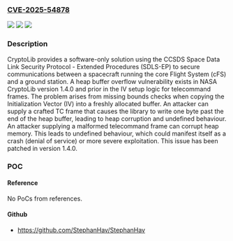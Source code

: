 ### [CVE-2025-54878](https://cve.mitre.org/cgi-bin/cvename.cgi?name=CVE-2025-54878)
![](https://img.shields.io/static/v1?label=Product&message=CryptoLib&color=blue)
![](https://img.shields.io/static/v1?label=Version&message=%3C%201.4.1%20&color=brightgreen)
![](https://img.shields.io/static/v1?label=Vulnerability&message=CWE-122%3A%20Heap-based%20Buffer%20Overflow&color=brightgreen)

### Description

CryptoLib provides a software-only solution using the CCSDS Space Data Link Security Protocol - Extended Procedures (SDLS-EP) to secure communications between a spacecraft running the core Flight System (cFS) and a ground station. A heap buffer overflow vulnerability exists in NASA CryptoLib version 1.4.0 and prior in the IV setup logic for telecommand frames. The problem arises from missing bounds checks when copying the Initialization Vector (IV) into a freshly allocated buffer. An attacker can supply a crafted TC frame that causes the library to write one byte past the end of the heap buffer, leading to heap corruption and undefined behaviour. An attacker supplying a malformed telecommand frame can corrupt heap memory. This leads to undefined behaviour, which could manifest itself as a crash (denial of service) or more severe exploitation. This issue has been patched in version 1.4.0.

### POC

#### Reference
No PoCs from references.

#### Github
- https://github.com/StephanHav/StephanHav

